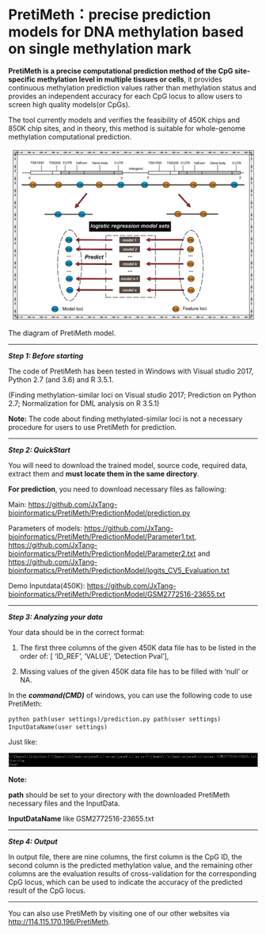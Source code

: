 # PretiMeth：precise prediction models for DNA methylation based on single methylation mark

**PretiMeth is a precise computational prediction method of the CpG site-specific methylation level in multiple tissues or cells**, it provides continuous methylation prediction values rather than methylation status and provides an independent accuracy for each CpG locus to allow users to screen high quality models(or CpGs).

The tool currently models and verifies the feasibility of 450K chips and 850K chip sites, and in theory, this method is suitable for whole-genome methylation computational prediction.

![image](https://github.com/JxTang-bioinformatics/PretiMeth/raw/master/images/Diagram_of_PretiMeth.png)

The diagram of PretiMeth model.

-------------------------------------------------------------------------------------------------------------------------------------

**_Step 1: Before starting_**

The code of PretiMeth has been tested in Windows with Visual studio 2017, Python 2.7 (and 3.6) and R 3.5.1.

(Finding methylation-similar loci on Visual studio 2017; Prediction on Python 2.7; Normalization for DML analysis on R 3.5.1)

**Note:** The code about finding methylated-similar loci is not a necessary procedure for users to use PretiMeth for prediction.

-------------------------------------------------------------------------------------------------------------------------------------

**_Step 2: QuickStart_**

You will need to download the trained model, source code, required data, extract them and **must locate them in the same directory**.

**For prediction**, you need to download necessary files as fallowing:

Main: https://github.com/JxTang-bioinformatics/PretiMeth/PredictionModel/prediction.py

Parameters of models: https://github.com/JxTang-bioinformatics/PretiMeth/PredictionModel/Parameter1.txt,
                      https://github.com/JxTang-bioinformatics/PretiMeth/PredictionModel/Parameter2.txt and 
                      https://github.com/JxTang-bioinformatics/PretiMeth/PredictionModel/logits_CV5_Evaluation.txt

Demo Inputdata(450K): https://github.com/JxTang-bioinformatics/PretiMeth/PredictionModel/GSM2772516-23655.txt

-------------------------------------------------------------------------------------------------------------------------------------

**_Step 3: Analyzing your data_**

Your data should be in the correct format:

1) The first three columns of the given 450K data file has to be listed in the order of: [ ‘ID_REF’, ‘VALUE’, ‘Detection Pval’],

2) Missing values of the given 450K data file has to be filled with ‘null’ or NA.

In the **_command(CMD)_** of windows, you can use the following code to use PretiMeth:
```
python path(user settings)/prediction.py path(user settings) InputDataName(user settings)
```
Just like: 

![image](https://github.com/JxTang-bioinformatics/PretiMeth/raw/master/images/cmd_demo.png)

**Note:** 

**path** should be set to your directory with the downloaded PretiMeth necessary files and the InputData. 

**InputDataName** like GSM2772516-23655.txt

-------------------------------------------------------------------------------------------------------------------------------------

**_Step 4: Output_**

In output file, there are nine columns, the first column is the CpG ID, the second column is the predicted methylation value, and the remaining other columns are the evaluation results of cross-validation for the corresponding CpG locus, which can be used to indicate the accuracy of the predicted result of the CpG locus.

-------------------------------------------------------------------------------------------------------------------------------------

You can also use PretiMeth by visiting one of our other websites via http://114.115.170.196/PretiMeth.






